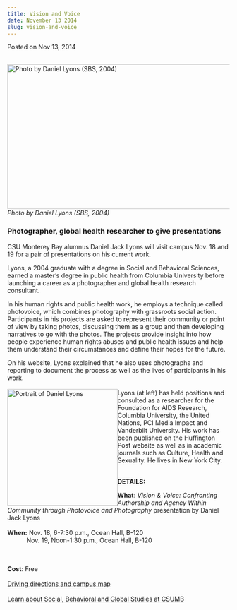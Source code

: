 ```yaml
---
title: Vision and Voice
date: November 13 2014
slug: vision-and-voice
---
```


  



<span class="date">Posted on Nov 13, 2014    </span>
<p class="small"><br>
<img alt="Photo by Daniel Lyons (SBS, 2004)" height="328" src="https://news.csumb.edu/sites/default/files/65/attachments/news/images/lyons_for_web.jpg" width="530"><em>Photo by Daniel Lyons (SBS, 2004)</em></img></br></p>
<h3>Photographer, global health researcher to give
presentations</h3>
<p>CSU Monterey Bay alumnus Daniel Jack Lyons will visit campus
Nov. 18 and 19 for a pair of presentations on his current work.</p>
<p>Lyons, a 2004 graduate with a degree in Social and Behavioral
Sciences, earned a master&#x2019;s degree in public health from Columbia
University before launching a career as a photographer and global
health research consultant.</p>
<p>In his human rights and public health work, he employs a
technique called photovoice, which combines photography with
grassroots social action. Participants in his projects are asked to
represent their community or point of view by taking photos,
discussing them as a group and then developing narratives to go
with the photos. The projects provide insight into how people
experience human rights abuses and public health issues and help
them understand their circumstances and define their hopes for the
future.</p>
<p>On his website, Lyons explained that he also uses photographs
and reporting to document the process as well as the lives of
participants in his work.<br>
<br>
<img alt="Portrait of Daniel Lyons" src="https://news.csumb.edu/sites/default/files/65/attachments/news/images/daniel.jpg" style="width:250px; height:264px; float:left">Lyons (at left) has
held positions and consulted as a researcher for the Foundation for
AIDS Research, Columbia University, the United Nations, PCI Media
Impact and Vanderbilt University. His work has been published on
the Huffington Post website as well as in academic journals such as
Culture, Health and Sexuality. He lives in New York City.</img></br></br></p>
<p><strong>DETAILS:</strong></p>
<p><strong>What</strong>: <em>Vision &amp; Voice: Confronting
Authorship and Agency Within Community through Photovoice and
Photography</em> presentation by Daniel Jack Lyons<br>
<br>
<strong>When:</strong> Nov. 18, 6-7:30 p.m., Ocean Hall,
B-120<br>
&#xA0; &#xA0; &#xA0; &#xA0; &#xA0; &#xA0;Nov. 19, Noon-1:30 p.m.,
Ocean Hall, B-120</br></br></br></p>
<p><strong>Cost</strong>: Free<br>
<br>
<a href="https://csumb.edu/maps" rel="nofollow">Driving directions
and campus map</a><br>
<br>
<a href="https://sbgs.csumb.edu" rel="nofollow">Learn about Social,
Behavioral and Global Studies at CSUMB</a><br>
&#xA0;</br></br></br></br></br></p>





 
